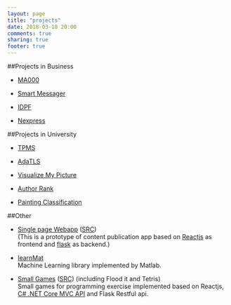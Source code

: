 ```yaml
---
layout: page
title: "projects"
date: 2018-03-18 20:00
comments: true
sharing: true
footer: true
---
```

##Projects in Business

- [MA000](/ma4000)

- [Smart Messager](/smartmessager)

- [IDPF](/idpf)

- [Nexpress](/nexpress)

##Projects in University

- [TPMS](/tpms)

- [AdaTLS](/adatls)

- [Visualize My Picture](/visualizepic)

- [Author Rank](/authorrank)

- [Painting Classification](/paclas)

##Other

- [Single page Webapp](http://loveshow.me/) ([SRC](https://github.com/gegego/LoveStory))
<br />(This is a prototype of content publication app based on [Reactjs](https://reactjs.org/) as frontend and [flask](http://flask.pocoo.org/) as backend.)

- [learnMat](https://github.com/gegego/learnMat)
<br />Machine Learning library implemented by Matlab.

- [Small Games](http://simplejav.org) ([SRC](https://github.com/gegego/SmallGame))
(including Flood it and Tetris)
<br />Small games for programming exercise implemented based on Reactjs, [C# .NET Core MVC API](https://docs.microsoft.com/en-us/dotnet/core/) and Flask Restful api.
